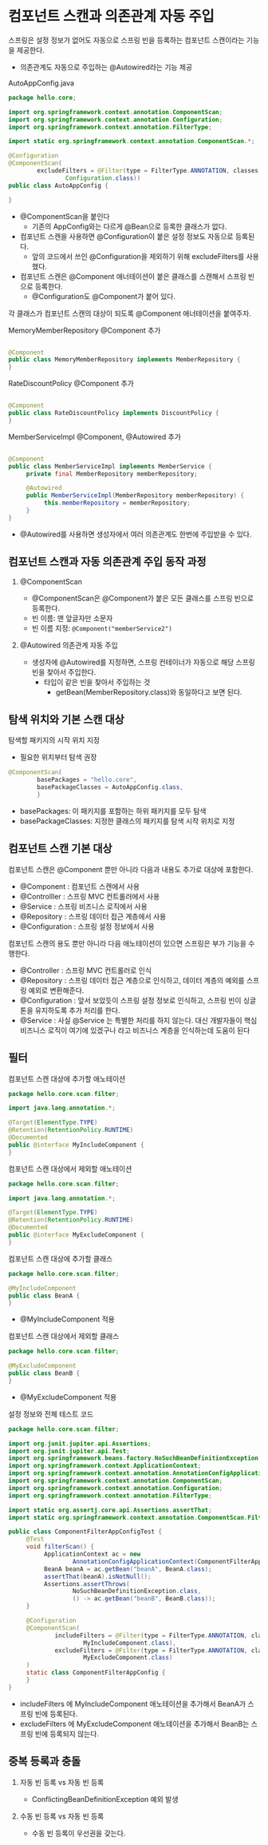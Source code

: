 # 컴포넌트 스캔과 의존관계 자동 주입

스프링은 설정 정보가 없어도 자동으로 스프링 빈을 등록하는 컴포넌트 스캔이라는 기능을 제공한다.

- 의존관계도 자동으로 주입하는 @Autowired라는 기능 제공

AutoAppConfig.java

```java
package hello.core;

import org.springframework.context.annotation.ComponentScan;
import org.springframework.context.annotation.Configuration;
import org.springframework.context.annotation.FilterType;

import static org.springframework.context.annotation.ComponentScan.*;

@Configuration
@ComponentScan(
        excludeFilters = @Filter(type = FilterType.ANNOTATION, classes =
                Configuration.class))
public class AutoAppConfig {

}
```

- @ComponentScan을 붙인다
    - 기존의 AppConfig와는 다르게 @Bean으로 등록한 클래스가 없다.
- 컴포넌트 스캔을 사용하면 @Configuration이 붙은 설정 정보도 자동으로 등록된다.
    - 앞의 코드에서 쓰인 @Configuration을 제외하기 위해 excludeFilters를 사용했다.
- 컴포넌트 스캔은 @Component 애너테이션이 붙은 클래스를 스캔해서 스프링 빈으로 등록한다.
    - @Configuration도 @Component가 붙어 있다.

각 클래스가 컴포넌트 스캔의 대상이 되도록 @Component 애너테이션을 붙여주자.

MemoryMemberRepository @Component 추가

```java

@Component
public class MemoryMemberRepository implements MemberRepository {
}
```

RateDiscountPolicy @Component 추가

```java

@Component
public class RateDiscountPolicy implements DiscountPolicy {
}
```

MemberServiceImpl @Component, @Autowired 추가

```java

@Component
public class MemberServiceImpl implements MemberService {
     private final MemberRepository memberRepository;

     @Autowired
     public MemberServiceImpl(MemberRepository memberRepository) {
          this.memberRepository = memberRepository;
     }
}
```

- @Autowired를 사용하면 생성자에서 여러 의존관계도 한번에 주입받을 수 있다.

## 컴포넌트 스캔과 자동 의존관계 주입 동작 과정

1. @ComponentScan
    - @ComponentScan은 @Component가 붙은 모든 클래스를 스프링 빈으로 등록한다.
    - 빈 이름: 맨 앞글자만 소문자
    - 빈 이름 지정: `@Component("memberService2")`

2. @Autowired 의존관계 자동 주입
    - 생성자에 @Autowired를 지정하면, 스프링 컨테이너가 자동으로 해당 스프링 빈을 찾아서 주입한다.
        - 타입이 같은 빈을 찾아서 주입하는 것
            - getBean(MemberRepository.class)와 동일하다고 보면 된다.

## 탐색 위치와 기본 스캔 대상

탐색할 패키지의 시작 위치 지정

- 필요한 위치부터 탐색 권장

```java
@ComponentScan(
        basePackages = "hello.core",
        basePackageClasses = AutoAppConfig.class,
        }
```

- basePackages: 이 패키지를 포함하는 하위 패키지를 모두 탐색
- basePackageClasses: 지정한 클래스의 패키지를 탐색 시작 위치로 지정

## 컴포넌트 스캔 기본 대상

컴포넌트 스캔은 @Component 뿐만 아니라 다음과 내용도 추가로 대상에 포함한다.

- @Component : 컴포넌트 스캔에서 사용
- @Controlller : 스프링 MVC 컨트롤러에서 사용
- @Service : 스프링 비즈니스 로직에서 사용
- @Repository : 스프링 데이터 접근 계층에서 사용
- @Configuration : 스프링 설정 정보에서 사용

컴포넌트 스캔의 용도 뿐만 아니라 다음 애노테이션이 있으면 스프링은 부가 기능을 수행한다.

- @Controller : 스프링 MVC 컨트롤러로 인식
- @Repository : 스프링 데이터 접근 계층으로 인식하고, 데이터 계층의 예외를 스프링 예외로 변환해준다.
- @Configuration : 앞서 보았듯이 스프링 설정 정보로 인식하고, 스프링 빈이 싱글톤을 유지하도록 추가 처리를 한다.
- @Service : 사실 @Service 는 특별한 처리를 하지 않는다. 대신 개발자들이 핵심 비즈니스 로직이 여기에 있겠구나 라고 비즈니스 계층을 인식하는데 도움이 된다

## 필터

컴포넌트 스캔 대상에 추가할 애노테이션

```java
package hello.core.scan.filter;

import java.lang.annotation.*;

@Target(ElementType.TYPE)
@Retention(RetentionPolicy.RUNTIME)
@Documented
public @interface MyIncludeComponent {
}
```

컴포넌트 스캔 대상에서 제외할 애노테이션

```java
package hello.core.scan.filter;

import java.lang.annotation.*;

@Target(ElementType.TYPE)
@Retention(RetentionPolicy.RUNTIME)
@Documented
public @interface MyExcludeComponent {
}
```

컴포넌트 스캔 대상에 추가할 클래스

```java
package hello.core.scan.filter;

@MyIncludeComponent
public class BeanA {
}
```

- @MyIncludeComponent 적용

컴포넌트 스캔 대상에서 제외할 클래스

```java
package hello.core.scan.filter;

@MyExcludeComponent
public class BeanB {
}
```

- @MyExcludeComponent 적용

설정 정보와 전체 테스트 코드

```java
package hello.core.scan.filter;

import org.junit.jupiter.api.Assertions;
import org.junit.jupiter.api.Test;
import org.springframework.beans.factory.NoSuchBeanDefinitionException;
import org.springframework.context.ApplicationContext;
import org.springframework.context.annotation.AnnotationConfigApplicationContext;
import org.springframework.context.annotation.ComponentScan;
import org.springframework.context.annotation.Configuration;
import org.springframework.context.annotation.FilterType;

import static org.assertj.core.api.Assertions.assertThat;
import static org.springframework.context.annotation.ComponentScan.Filter;

public class ComponentFilterAppConfigTest {
     @Test
     void filterScan() {
          ApplicationContext ac = new
                  AnnotationConfigApplicationContext(ComponentFilterAppConfig.class);
          BeanA beanA = ac.getBean("beanA", BeanA.class);
          assertThat(beanA).isNotNull();
          Assertions.assertThrows(
                  NoSuchBeanDefinitionException.class,
                  () -> ac.getBean("beanB", BeanB.class));
     }

     @Configuration
     @ComponentScan(
             includeFilters = @Filter(type = FilterType.ANNOTATION, classes =
                     MyIncludeComponent.class),
             excludeFilters = @Filter(type = FilterType.ANNOTATION, classes =
                     MyExcludeComponent.class)
     )
     static class ComponentFilterAppConfig {
     }
}
```
- includeFilters 에 MyIncludeComponent 애노테이션을 추가해서 BeanA가 스프링 빈에 등록된다.
- excludeFilters 에 MyExcludeComponent 애노테이션을 추가해서 BeanB는 스프링 빈에 등록되지
않는다.

## 중복 등록과 충돌

1. 자동 빈 등록 vs 자동 빈 등록
   - ConflictingBeanDefinitionException 예외 발생

2. 수동 빈 등록 vs 자동 빈 등록
   - 수동 빈 등록이 우선권을 갖는다.